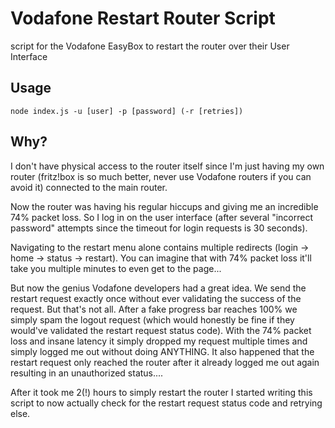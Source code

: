 # Vodafone Restart Router Script

script for the Vodafone EasyBox to restart the router over their User Interface

## Usage

`node index.js -u [user] -p [password] (-r [retries])`

## Why?

I don't have physical access to the router itself since I'm just having my own router (fritz!box is so much better,
never use Vodafone routers if you can avoid it) connected to the main router.

Now the router was having his regular hiccups and giving me an incredible 74% packet loss.
So I log in on the user interface (after several "incorrect password" attempts since the timeout for login requests is
30 seconds).

Navigating to the restart menu alone contains multiple redirects (login -> home -> status -> restart). You can imagine
that with 74% packet loss it'll take you multiple minutes to even get to the page...

But now the genius Vodafone developers had a great idea. We send the restart request exactly once without ever
validating the success of the request.
But that's not all. After a fake progress bar reaches 100% we simply spam the logout request (which would honestly be
fine if they would've validated the restart request status code).
With the 74% packet loss and insane latency it simply dropped my request multiple times and simply logged me out without
doing ANYTHING. It also happened that the restart request only reached the router after it already logged me out again
resulting in an unauthorized status....

After it took me 2(!) hours to simply restart the router I started writing this script to now actually check for the
restart request status code and retrying else.
